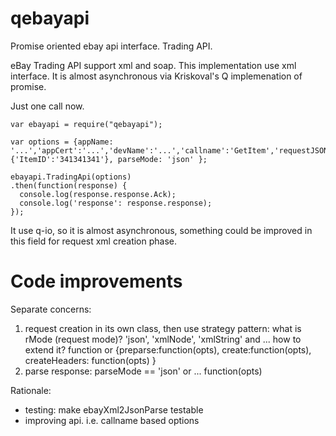 qebayapi
========

Promise oriented ebay api interface. Trading API.

eBay Trading API support xml and soap. This implementation use xml interface. It is almost asynchronous via Kriskoval's Q implemenation of promise.

Just one call now.

    var ebayapi = require("qebayapi");
    
    var options = {appName: '...','appCert':'...','devName':'...','callname':'GetItem','requestJSON':{'ItemID':'341341341'}, parseMode: 'json' };

    ebayapi.TradingApi(options)
    .then(function(response) {
      console.log(response.response.Ack);
      console.log('response': response.response);
    });


It use q-io, so it is almost asynchronous, something could be improved in this field for request xml creation phase.

Code improvements
=================


Separate concerns:
  1. request creation in its own class, then use strategy pattern: what is rMode (request mode)?
    'json', 'xmlNode', 'xmlString' and ... how to extend it? function or
     {preparse:function(opts), create:function(opts), createHeaders: function(opts) }
  1. parse response: parseMode == 'json' or ... function(opts)

Rationale:
* testing: make ebayXml2JsonParse testable
* improving api. i.e. callname based options
